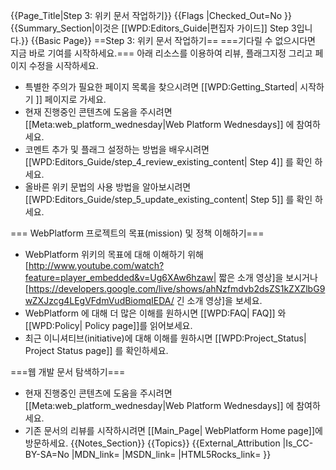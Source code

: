 {{Page_Title|Step 3: 위키 문서 작업하기}}
{{Flags
|Checked_Out=No
}}
{{Summary_Section|이것은 [[WPD:Editors_Guide|편집자 가이드]] Step 3입니다.}}
{{Basic Page}}
==Step 3: 위키 문서 작업하기==
===기다릴 수 없으시다면 지금 바로 기여를 시작하세요.===
아래 리소스를 이용하여 리뷰, 플래그지정 그리고 페이지 수정을 시작하세요. 
* 특별한 주의가 필요한 페이지 목록을 찾으시려면 [[WPD:Getting_Started| 시작하기 ]] 페이지로 가세요.
* 현재 진행중인 콘텐츠에 도움을 주시려면 [[Meta:web_platform_wednesday|Web Platform Wednesdays]] 에 참여하세요.
* 코멘트 추가 및 플래그 설정하는 방법을 배우시려면 [[WPD:Editors_Guide/step_4_review_existing_content| Step 4]] 를 확인 하세요.
* 올바른 위키 문법의 사용 방법을 알아보시려면 [[WPD:Editors_Guide/step_5_update_existing_content| Step 5]] 를 확인 하세요.

=== WebPlatform 프로젝트의 목표(mission) 및 정책 이해하기===
* WebPlatform 위키의 목표에 대해 이해하기 위해 [http://www.youtube.com/watch?feature=player_embedded&v=Ug6XAw6hzaw| 짧은 소개 영상]을 보시거나 [https://developers.google.com/live/shows/ahNzfmdvb2dsZS1kZXZlbG9wZXJzcg4LEgVFdmVudBiomqIEDA/ 긴 소개 영상]을 보세요. 
* WebPlatform 에 대해 더 많은 이해를 원하시면 [[WPD:FAQ| FAQ]] 와 [[WPD:Policy| Policy page]]를 읽어보세요.
* 최근 이니셔티브(initiative)에 대해 이해를 원하시면  [[WPD:Project_Status| Project Status page]] 를 확인하세요.

===웹 개발 문서 탐색하기===
* 현재 진행중인 콘텐츠에 도움을 주시려면 [[Meta:web_platform_wednesday|Web Platform Wednesdays]] 에 참여하세요.
* 기존 문서의 리뷰를 시작하시려면 [[Main_Page| WebPlatform Home page]]에 방문하세요.
{{Notes_Section}}
{{Topics}}
{{External_Attribution
|Is_CC-BY-SA=No
|MDN_link=
|MSDN_link=
|HTML5Rocks_link=
}}
